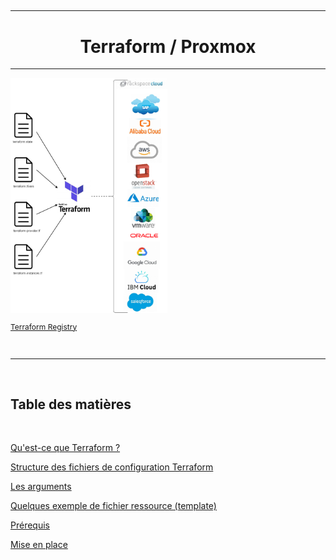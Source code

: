 ## 

---

<h1 align="center">
Terraform / Proxmox
</h1>

---

<img title="" src="Terraform_principe.png" alt="" width="251" data-align="center">

</br>

<p style="font-size:12px; "> 
<a href="https://registry.terraform.io/browse/providers">Terraform Registry</a></a>
</p>

</br>

---

</br>

<h2>
Table des matières
</h2>

</br>

[Qu'est-ce que Terraform ?](Terraform_Proxmox-2.md)

[Structure des fichiers de configuration Terraform](Terraform_Proxmox-3.md)

[Les arguments](Terraform_Proxmox-4.md)

[Quelques exemple de fichier ressource (template)](Terraform_Proxmox-5.md)

[Prérequis](Terraform_Proxmox-6.md)

[Mise en place](Terraform_Proxmox-7.md)

